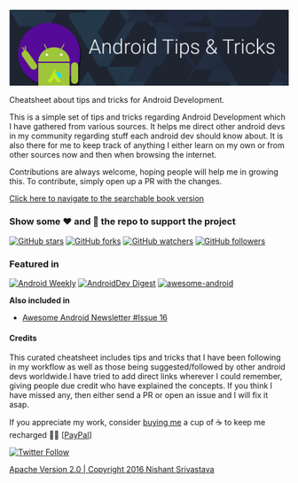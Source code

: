 <a href="https://nisrulz.com/android-tips-tricks" target="_blank" noopener>![Image](src/img/github_banner.png)</a>

Cheatsheet about tips and tricks for Android Development.

This is a simple set of tips and tricks regarding Android Development which I have gathered from various sources. It helps me direct other android devs in my community regarding stuff each android dev should know about. It is also there for me to keep track of anything I either learn on my own or from other sources now and then when browsing the internet.

Contributions are always welcome, hoping people will help me in growing this. To contribute, simply open up a PR with the changes.

<a href="https://nisrulz.com/android-tips-tricks" target="_blank" noopener>Click here to navigate to the searchable book version</a>

### Show some ♥️ and 🌟 the repo to support the project

[![GitHub stars](https://img.shields.io/github/stars/nisrulz/android-tips-tricks.svg?style=social&label=Star)](https://github.com/nisrulz/android-tips-tricks) [![GitHub forks](https://img.shields.io/github/forks/nisrulz/android-tips-tricks.svg?style=social&label=Fork)](https://github.com/nisrulz/android-tips-tricks/fork) [![GitHub watchers](https://img.shields.io/github/watchers/nisrulz/android-tips-tricks.svg?style=social&label=Watch)](https://github.com/nisrulz/android-tips-tricks) [![GitHub followers](https://img.shields.io/github/followers/nisrulz.svg?style=social&label=Follow)](https://github.com/nisrulz/android-tips-tricks)  

### Featured in

[![Android Weekly](https://img.shields.io/badge/Android%20Weekly-%23221-blue.svg)](http://androidweekly.net/issues/issue-221) [![AndroidDev Digest](https://img.shields.io/badge/AndroidDev%20Digest-%23110-blue.svg)](https://www.androiddevdigest.com/digest-110/) [![awesome-android](https://cdn.rawgit.com/sindresorhus/awesome/d7305f38d29fed78fa85652e3a63e154dd8e8829/media/badge.svg)](https://github.com/JStumpp/awesome-android#resources)

**Also included in**

- [Awesome Android Newsletter #Issue 16](https://android.libhunt.com/newsletter/16)

#### Credits

This curated cheatsheet includes tips and tricks that I have been following in my workflow as well as those being suggested/followed by other android devs worldwide.I have tried to add direct links wherever I could remember, giving people due credit who have explained the concepts. If you think I have missed any, then either send a PR or open an issue and I will fix it asap.

If you appreciate my work, consider [buying me](https://www.paypal.me/nisrulz/5usd) a cup of ☕️ to keep me recharged 🤘🏼 [[PayPal](https://www.paypal.me/nisrulz/5usd)]

[![Twitter Follow](https://img.shields.io/twitter/follow/nisrulz.svg?style=social)](https://twitter.com/nisrulz)


[Apache Version 2.0 | Copyright 2016 Nishant Srivastava](LICENSE)
